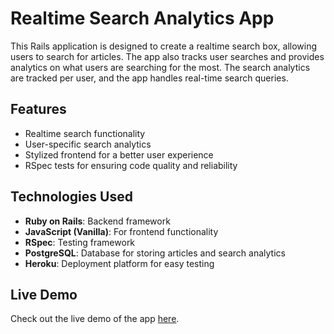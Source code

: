 # Realtime Search Analytics App

This Rails application is designed to create a realtime search box, allowing users to search for articles. The app also tracks user searches and provides analytics on what users are searching for the most. The search analytics are tracked per user, and the app handles real-time search queries.

## Features

- Realtime search functionality
- User-specific search analytics
- Stylized frontend for a better user experience
- RSpec tests for ensuring code quality and reliability

## Technologies Used

- **Ruby on Rails**: Backend framework
- **JavaScript (Vanilla)**: For frontend functionality
- **RSpec**: Testing framework
- **PostgreSQL**: Database for storing articles and search analytics
- **Heroku**: Deployment platform for easy testing

## Live Demo

Check out the live demo of the app [here](https://realtime-search-1aec777a56b6.herokuapp.com/).

